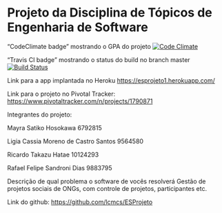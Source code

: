 # Projeto da Disciplina de Tópicos de Engenharia de Software

“CodeClimate badge” mostrando o GPA do projeto
[![Code Climate](https://codeclimate.com/github/lcmcs/ESProjeto/badges/gpa.svg)](https://codeclimate.com/github/lcmcs/ESProjeto)

“Travis CI badge” mostrando o status do build no branch master
[![Build Status](https://travis-ci.org/lcmcs/ESProjeto.svg?branch=master)](https://travis-ci.org/lcmcs/ESProjeto)

Link para a app implantada no Heroku
https://esprojeto1.herokuapp.com/



Link para o projeto no Pivotal Tracker: 
https://www.pivotaltracker.com/n/projects/1790871



Integrantes do projeto:



Mayra Satiko Hosokawa                   6792815

Ligia Cassia Moreno de Castro Santos    9564580

Ricardo Takazu Hatae                    10124293

Rafael Felipe Sandroni Dias             9883795



Descrição de qual problema o software de vocês resolverá
Gestão de projetos sociais de ONGs, com controle de projetos, participantes etc. 

Link do github:
https://github.com/lcmcs/ESProjeto